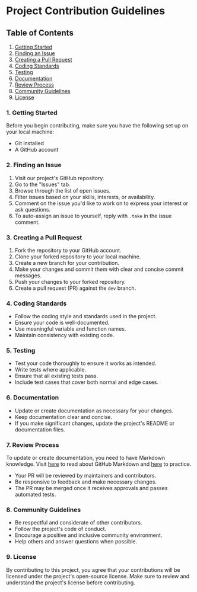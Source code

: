 # Project Contribution Guidelines

## Table of Contents

1. [Getting Started](#getting-started)
2. [Finding an Issue](#finding-an-issue)
3. [Creating a Pull Request](#creating-a-pull-request)
4. [Coding Standards](#coding-standards)
5. [Testing](#testing)
6. [Documentation](#documentation)
7. [Review Process](#review-process)
8. [Community Guidelines](#community-guidelines)
9. [License](#license)

### 1. Getting Started

Before you begin contributing, make sure you have the following set up on your local machine:

- Git installed
- A GitHub account

### 2. Finding an Issue

1. Visit our project's GitHub repository.
2. Go to the "Issues" tab.
3. Browse through the list of open issues.
4. Filter issues based on your skills, interests, or availability.
5. Comment on the issue you'd like to work on to express your interest or ask questions.
6. To auto-assign an issue to yourself, reply with `.take` in the issue comment.

### 3. Creating a Pull Request

1. Fork the repository to your GitHub account.
2. Clone your forked repository to your local machine.
3. Create a new branch for your contribution.
4. Make your changes and commit them with clear and concise commit messages.
5. Push your changes to your forked repository.
6. Create a pull request (PR) against the `dev` branch.

### 4. Coding Standards

- Follow the coding style and standards used in the project.
- Ensure your code is well-documented.
- Use meaningful variable and function names.
- Maintain consistency with existing code.

### 5. Testing

- Test your code thoroughly to ensure it works as intended.
- Write tests where applicable.
- Ensure that all existing tests pass.
- Include test cases that cover both normal and edge cases.

### 6. Documentation

- Update or create documentation as necessary for your changes.
- Keep documentation clear and concise.
- If you make significant changes, update the project's README or documentation files.

### 7. Review Process

To update or create documentation, you need to have Markdown knowledge.
Visit [here](https://docs.github.com/en/get-started/writing-on-github/getting-started-with-writing-and-formatting-on-github/basic-writing-and-formatting-syntax) to read about GitHub Markdown and [here](https://www.markdowntutorial.com/) to practice.

- Your PR will be reviewed by maintainers and contributors.
- Be responsive to feedback and make necessary changes.
- The PR may be merged once it receives approvals and passes automated tests.

### 8. Community Guidelines

- Be respectful and considerate of other contributors.
- Follow the project's code of conduct.
- Encourage a positive and inclusive community environment.
- Help others and answer questions when possible.

### 9. License

By contributing to this project, you agree that your contributions will be licensed under the project's open-source license. Make sure to review and understand the project's license before contributing.
